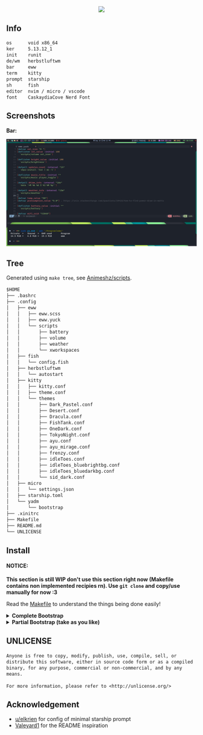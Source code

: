 <p align="center">
    <img src="https://i.imgur.com/YHr1OMl.png" align="center">
</p>


## Info

```
os      void x86_64
ker     5.13.12_1
init    runit
de/wm   herbstluftwm
bar     eww
term    kitty
prompt  starship
sh      fish
editor  nvim / micro / vscode
font    CaskaydiaCove Nerd Font
```


## Screenshots

**Bar:**

![Screenshots/eww_bar_early.jpg](https://github.com/Animeshz/linux-desktop/blob/media/Screenshots/eww-bar.jpg)


## Tree

Generated using `make tree`, see [Animeshz/scripts](https://github.com/Animeshz/scripts).

```
$HOME
├── .bashrc
├── .config
│   ├── eww
│   │   ├── eww.scss
│   │   ├── eww.yuck
│   │   └── scripts
│   │       ├── battery
│   │       ├── volume
│   │       ├── weather
│   │       └── xworkspaces
│   ├── fish
│   │   └── config.fish
│   ├── herbstluftwm
│   │   └── autostart
│   ├── kitty
│   │   ├── kitty.conf
│   │   ├── theme.conf
│   │   └── themes
│   │       ├── Dark_Pastel.conf
│   │       ├── Desert.conf
│   │       ├── Dracula.conf
│   │       ├── FishTank.conf
│   │       ├── OneDark.conf
│   │       ├── TokyoNight.conf
│   │       ├── ayu.conf
│   │       ├── ayu_mirage.conf
│   │       ├── frenzy.conf
│   │       ├── idleToes.conf
│   │       ├── idleToes_bluebrightbg.conf
│   │       ├── idleToes_bluedarkbg.conf
│   │       └── sid_dark.conf
│   ├── micro
│   │   └── settings.json
│   ├── starship.toml
│   └── yadm
│       └── bootstrap
├── .xinitrc
├── Makefile
├── README.md
└── UNLICENSE
```


## Install

#### NOTICE:
**This section is still WIP don't use this section right now (Makefile contains non implemented recipies rn). Use `git clone` and copy/use manually for now :3**

Read the [Makefile](https://github.com/Animeshz/linux-desktop/blob/main/Makefile) to understand the things being done easily!

<details>
<summary><b>Complete Bootstrap</b></summary>

Requirements: git, [yadm](https://github.com/TheLocehiliosan/yadm), make

**NOTE: This will override your current dotfiles, please backup your original dotfiles before running any of the following commands.**

```bash
yadm clone https://github.com/Animeshz/linux-desktop
yadm bootstrap  # if didn't prompted in above command
```

This hides Makefile, README.md and UNLICENSE. To unhide, run `dotunhide` to hide them back `dothide` (since these are alias, you may need to reopen the shell).
</details>

<details>
<summary><b>Partial Bootstrap (take as you like)</b></summary>

Requirements: git, make

```bash
git clone https://github.com/Animeshz/linux-desktop
cd linux-desktop
make
```

This will list all the possible user-interfacing options available.

Then run the following for whatever you like to setup.

**NOTE: This will override your current dotfiles, please backup your original dotfiles before running any of the following commands.**

```bash
make <option>
```
</details>


## UNLICENSE

```
Anyone is free to copy, modify, publish, use, compile, sell, or
distribute this software, either in source code form or as a compiled
binary, for any purpose, commercial or non-commercial, and by any
means.

For more information, please refer to <http://unlicense.org/>
```


## Acknowledgement

  - [u/elkrien](https://www.reddit.com/user/elkrien) for config of minimal starship prompt
  - [Valeyard1](https://github.com/Valeyard1/dotfiles) for the README inspiration

